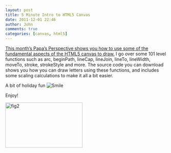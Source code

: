 ```yaml
---
layout: post
title: 5 Minute Intro to HTML5 Canvas
date: 2011-12-01 22:46
author: John
comments: true
categories: [canvas, html5]
---
```

<p><a href="http://visualstudiomagazine.com/articles/2011/12/01/working-with-the-html5-canvas.aspx">This month’s Papa’s Perspective shows you how to use some of the fundamental aspects of the HTML5 canvas to draw.</a> I go over some 101 level functions such as arc, beginPath, lineCap, lineJoin, lineTo, lineWidth, moveTo, stroke, strokeStyle and more. The source code you can download shows you how you can draw letters using these functions, and includes some scaling calculations to make it all a bit easier.</p> <p>A bit of holiday fun <img style="border-bottom-style: none; border-left-style: none; border-top-style: none; border-right-style: none" class="wlEmoticon wlEmoticon-smile" alt="Smile" src="/wp-content/uploads/media/Windows-Live-Writer/HTML5-Canvas_F905/wlEmoticon-smile_2.png"></p> <p>Enjoy!</p> <p><a href="/wp-content/uploads/media/Windows-Live-Writer/HTML5-Canvas_F905/fig2_2.png"><img style="background-image: none; border-bottom: 0px; border-left: 0px; padding-left: 0px; padding-right: 0px; display: inline; border-top: 0px; border-right: 0px; padding-top: 0px" title="fig2" border="0" alt="fig2" src="/wp-content/uploads/media/Windows-Live-Writer/HTML5-Canvas_F905/fig2_thumb.png" width="241" height="141"></a></p>

